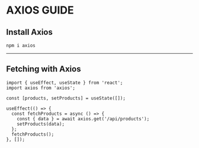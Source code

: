 # AXIOS GUIDE

## Install Axios
`npm i axios`

---

## Fetching with Axios
```
import { useEffect, useState } from 'react';
import axios from 'axios';

const [products, setProducts] = useState([]);

useEffect(() => {
  const fetchProducts = async () => {
    const { data } = await axios.get('/api/products');
    setProducts(data);
  };
  fetchProducts();
}, []);
```